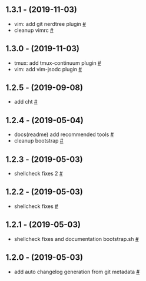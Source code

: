 ## 1.3.1 - (2019-11-03)

- vim: add git nerdtree plugin [#](https://github.com/bymathias/dotfiles/commit/8ebd16fc52022fc5066dd85e4dcdf3efa4ee540b "commit 8ebd16f")
- cleanup vimrc [#](https://github.com/bymathias/dotfiles/commit/f6c290b8b2149217bc21292f1b602a94d8caede0 "commit f6c290b")

## 1.3.0 - (2019-11-03)

- tmux: add tmux-continuum plugin [#](https://github.com/bymathias/dotfiles/commit/8db0c83af508793d625609b363a5f92ec0dbe4f1 "commit 8db0c83")
- vim: add vim-jsodc plugin [#](https://github.com/bymathias/dotfiles/commit/49fc863256838833bf81f075ac0ce9210be32be5 "commit 49fc863")

## 1.2.5 - (2019-09-08)

- add cht [#](https://github.com/bymathias/dotfiles/commit/68625cb3f8e0c0bc0672d36d24ce626d1c760573 "commit 68625cb")

## 1.2.4 - (2019-05-04)

- docs(readme) add recommended tools [#](https://github.com/bymathias/dotfiles/commit/e88906f51055decaf9e16759be928730a4bf5b5c "commit e88906f")
- cleanup bootstrap [#](https://github.com/bymathias/dotfiles/commit/eff13be5f8fc4ae43e35b6c68e35a834b87cc234 "commit eff13be")

## 1.2.3 - (2019-05-03)

- shellcheck fixes 2 [#](https://github.com/bymathias/dotfiles/commit/01c5f87569b5af4bfae8d6753190351667944c7e "commit 01c5f87")

## 1.2.2 - (2019-05-03)

- shellcheck fixes [#](https://github.com/bymathias/dotfiles/commit/d200b59d5c332ab66611fff609d168e7a4568c81 "commit d200b59")

## 1.2.1 - (2019-05-03)

- shellcheck fixes and documentation bootstrap.sh [#](https://github.com/bymathias/dotfiles/commit/e8c77ad7142fa69ead2126b86d132b6094e7ad83 "commit e8c77ad")

## 1.2.0 - (2019-05-03)

- add auto changelog generation from git metadata [#](https://github.com/bymathias/dotfiles/commit/684fef68dbf5d3e710c1341fd5f3bf60e8dca9ad "commit 684fef6")

